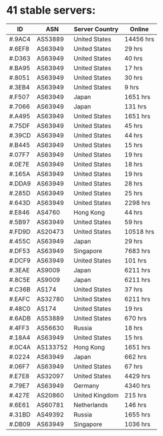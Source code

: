 # 41 stable servers:

| ID | ASN | Server Country | Online |
| ------ | ------ | ------ | ------ |
| #.9AC4 | AS53889 | United States | 14456 hrs |
| #.6EF8 | AS63949 | United States | 29 hrs |
| #.D363 | AS63949 | United States | 40 hrs |
| #.BA95 | AS63949 | United States | 17 hrs |
| #.8051 | AS63949 | United States | 30 hrs |
| #.3EB4 | AS63949 | United States | 9 hrs |
| #.F507 | AS63949 | Japan | 1651 hrs |
| #.7066 | AS63949 | Japan | 131 hrs |
| #.A495 | AS63949 | United States | 1651 hrs |
| #.75DF | AS63949 | United States | 45 hrs |
| #.39CD | AS63949 | United States | 44 hrs |
| #.B445 | AS63949 | United States | 15 hrs |
| #.07F7 | AS63949 | United States | 19 hrs |
| #.0E7E | AS63949 | United States | 18 hrs |
| #.165A | AS63949 | United States | 19 hrs |
| #.DDA9 | AS63949 | United States | 28 hrs |
| #.285D | AS63949 | United States | 25 hrs |
| #.643D | AS63949 | United States | 2298 hrs |
| #.E846 | AS4760 | Hong Kong | 44 hrs |
| #.5B97 | AS63949 | United States | 59 hrs |
| #.FD9D | AS20473 | United States | 10518 hrs |
| #.455C | AS63949 | Japan | 29 hrs |
| #.DF53 | AS63949 | Singapore | 7683 hrs |
| #.DCF9 | AS63949 | United States | 101 hrs |
| #.3EAE | AS9009 | Japan | 6211 hrs |
| #.8C5E | AS9009 | Japan | 6211 hrs |
| #.C36B | AS174 | United States | 37 hrs |
| #.EAFC | AS32780 | United States | 6211 hrs |
| #.48C0 | AS174 | United States | 19 hrs |
| #.6ADB | AS53889 | United States | 670 hrs |
| #.4FF3 | AS56630 | Russia | 18 hrs |
| #.18A4 | AS63949 | United States | 15 hrs |
| #.0C4A | AS133752 | Hong Kong | 1651 hrs |
| #.0224 | AS63949 | Japan | 662 hrs |
| #.06F7 | AS63949 | United States | 67 hrs |
| #.E7E8 | AS32097 | United States | 4429 hrs |
| #.79E7 | AS63949 | Germany | 4340 hrs |
| #.427E | AS20860 | United Kingdom | 215 hrs |
| #.6E61 | AS60781 | Netherlands | 146 hrs |
| #.31BD | AS49392 | Russia | 1655 hrs |
| #.DB09 | AS63949 | Singapore | 1036 hrs |

